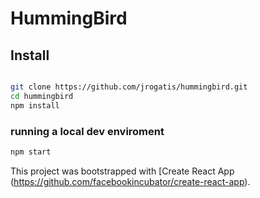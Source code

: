 # HummingBird

## Install

```bash

git clone https://github.com/jrogatis/hummingbird.git
cd hummingbird
npm install

```

### running a local dev enviroment

```bash
npm start
```

This project was bootstrapped with [Create React App (https://github.com/facebookincubator/create-react-app).
